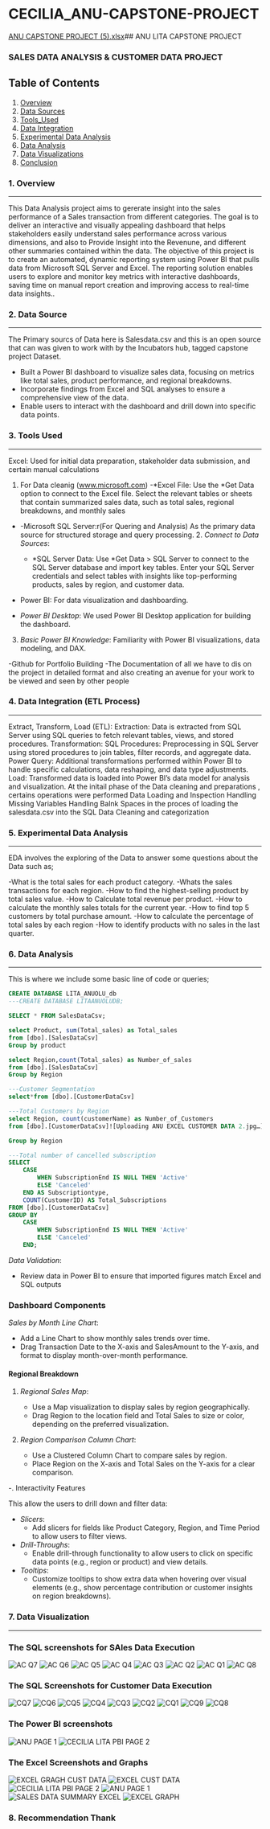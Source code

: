 # CECILIA_ANU-CAPSTONE-PROJECT
[ANU CAPSTONE PROJECT (5).xlsx](https://github.com/user-attachments/files/17638959/ANU.CAPSTONE.PROJECT.5.xlsx)## ANU LITA CAPSTONE PROJECT 
### SALES DATA ANALYSIS & CUSTOMER DATA PROJECT 

## Table of Contents
1. [Overview](#overview)
2. [Data Sources](#data-sources)
3. [Tools_Used](#tools_used)
4. [Data Integration](#data-integration)
5. [Experimental Data Analysis](#experimental-data-analysis)
6. [Data Analysis](#data-analysis)
7. [Data Visualizations](#data-visualizations)
8. [Conclusion](#conclusion)


### 1. Overview
---
This Data Analysis project aims to gererate insight into the sales performance of a Sales transaction from different categories. The goal is to deliver an interactive and visually appealing dashboard that helps stakeholders easily understand sales performance across various dimensions, and also to Provide Insight into the Revenune, and different other summaries contained within the data. The objective of this project is to create an automated, dynamic reporting system using Power BI that pulls data from Microsoft SQL Server and Excel. The reporting solution enables users to explore and monitor key metrics with interactive dashboards, saving time on manual report creation and improving access to real-time data insights..

### 2. Data Source
---
The Primary sourcs of Data here is Salesdata.csv and this is an open source that can was given to work with by the Incubators hub, tagged capstone project Dataset.

- Built a Power BI dashboard to visualize sales data, focusing on metrics like total sales, product performance, and regional breakdowns.
- Incorporate findings from Excel and SQL analyses to ensure a comprehensive view of the data.
- Enable users to interact with the dashboard and drill down into specific data points.

### 3. Tools Used 
---

Excel: Used for initial data preparation, stakeholder data submission, and certain manual calculations
  1.  For Data cleanig (www.microsoft.com)
     -*Excel File: Use the *Get Data option to connect to the Excel file. Select the relevant tables or sheets that contain summarized sales data, such as total sales, regional breakdowns, and monthly sales
      
- -Microsoft SQL Server:r(For Quering and Analysis) As the primary data source for structured storage and query processing.
  2. *Connect to Data Sources*:
  - *SQL Server Data: Use *Get Data > SQL Server to connect to the SQL Server database and import key tables. Enter your SQL Server credentials and select tables with insights like top-performing products, sales by region, and customer data.
    
- Power BI: For data visualization and dashboarding.
- *Power BI Desktop*: We used Power BI Desktop application for building the dashboard.
 3. *Basic Power BI Knowledge*: Familiarity with Power BI visualizations, data modeling, and DAX.
  
-Github for Portfolio Building 
-The Documentation of all we have to dis on the project in detailed format and also creating an avenue for your work to be viewed and seen by other people

### 4. Data Integration (ETL Process)
---

Extract, Transform, Load (ETL):
Extraction: Data is extracted from SQL Server using SQL queries to fetch relevant tables, views, and stored procedures.
Transformation:
SQL Procedures: Preprocessing in SQL Server using stored procedures to join tables, filter records, and aggregate data.
Power Query: Additional transformations performed within Power BI to handle specific calculations, data reshaping, and data type adjustments.
Load: Transformed data is loaded into Power BI’s data model for analysis and visualization.
At the initail phase of the Data cleaning and preparations , certains operations were performed
Data Loading and Inspection 
Handling Missing Variables 
Handling Balnk Spaces in the proces of loading the salesdata.csv into the SQL 
Data Cleaning and categorization 


### 5. Experimental Data Analysis
---
EDA involves the exploring of the Data to answer some questions about the Data such as;

-What is the total sales for each product category.
-Whats the sales transactions for each region. 
-How to find the highest-selling product by total sales value.
-How to Calculate total revenue per product.
-How to calculate the monthly sales totals for the current year. 
-How to find top 5 customers by total purchase amount.
-How to calculate the percentage of total sales by each region
-How to identify products with no sales in the last quarter.


### 6. Data Analysis 
---
This is where we include some basic line of code or queries;

```SQL
CREATE DATABASE LITA_ANUOLU_db
---CREATE DATABASE LITAANUOLUDB;

SELECT * FROM SalesDataCsv;

select Product, sum(Total_sales) as Total_sales
from [dbo].[SalesDataCsv]
Group by product 

select Region,count(Total_sales) as Number_of_sales
from [dbo].[SalesDataCsv]
Group by Region
```

```SQL
---Customer Segmentation
select*from [dbo].[CustomerDataCsv]

---Total Customers by Region
select Region, count(customerName) as Number_of_Customers
from [dbo].[CustomerDataCsv]![Uploading ANU EXCEL CUSTOMER DATA 2.jpg…]()

Group by Region 
```
```SQL
---Total number of cancelled subscription
SELECT 
    CASE 
        WHEN SubscriptionEnd IS NULL THEN 'Active'
        ELSE 'Canceled'
    END AS Subscriptiontype,
    COUNT(CustomerID) AS Total_Subscriptions
FROM [dbo].[CustomerDataCsv]
GROUP BY 
    CASE 
        WHEN SubscriptionEnd IS NULL THEN 'Active'
        ELSE 'Canceled'
    END;
```

*Data Validation*:
   - Review data in Power BI to ensure that imported figures match Excel and SQL outputs
### Dashboard Components
 *Sales by Month Line Chart*:
   - Add a Line Chart to show monthly sales trends over time.
   - Drag Transaction Date to the X-axis and SalesAmount to the Y-axis, and format to display month-over-month performance.

#### Regional Breakdown
1. *Regional Sales Map*:
   - Use a Map visualization to display sales by region geographically.
   - Drag Region to the location field and Total Sales to size or color, depending on the preferred visualization.

2. *Region Comparison Column Chart*:
   - Use a Clustered Column Chart to compare sales by region.
   - Place Region on the X-axis and Total Sales on the Y-axis for a clear comparison.

-. Interactivity Features

This allow the users to drill down and filter data:
- *Slicers*:
  - Add slicers for fields like Product Category, Region, and Time Period to allow users to filter views.
- *Drill-Throughs*:
  - Enable drill-through functionality to allow users to click on specific data points (e.g., region or product) and view details.
- *Tooltips*:
  - Customize tooltips to show extra data when hovering over visual elements (e.g., show percentage contribution or customer insights on region breakdowns).

### 7. Data Visualization
---
### The SQL screenshots for SAles Data Execution 
![AC Q7](https://github.com/user-attachments/assets/e28a32b8-a98e-495f-a331-2bbea6dfdc01)
![AC Q6](https://github.com/user-attachments/assets/353aa62b-62be-41bc-b0bb-48d7d993dbb1)
![AC Q5](https://github.com/user-attachments/assets/361f1b70-338b-480b-ad99-bbeef0dbf99f)
![AC Q4](https://github.com/user-attachments/assets/24223dcc-17be-42a5-bc1b-52c44a6634b0)
![AC Q3](https://github.com/user-attachments/assets/2fd37967-fce6-4835-a022-eeff78489d8d)
![AC Q2](https://github.com/user-attachments/assets/3a9d53a3-4b8c-474c-8fe2-b8da1a20a411)
![AC Q1](https://github.com/user-attachments/assets/aa093450-0e29-46b7-af30-a3ba1a102b75)
![AC Q8](https://github.com/user-attachments/assets/e97366a0-582b-405e-a798-7df90eacb8ed)

### The SQL Screenshots for Customer Data Execution
![CQ7](https://github.com/user-attachments/assets/cee31ab9-3e70-43c5-bd56-9d1576641f7c)
![CQ6](https://github.com/user-attachments/assets/1688520e-49fe-4a6a-bbf8-bca98bc208e9)
![CQ5](https://github.com/user-attachments/assets/e9bcb324-ebfc-4a01-b967-897b48da1f21)
![CQ4](https://github.com/user-attachments/assets/3c835e71-ea83-4b5d-a6b2-651914311c40)
![CQ3](https://github.com/user-attachments/assets/2b6dbb07-ce7d-4a58-b394-e4f0078de8d0)
![CQ2](https://github.com/user-attachments/assets/ffa3312f-7929-4aa2-a91a-dac893baa7fa)
![CQ1](https://github.com/user-attachments/assets/0460fa83-0b0a-463c-bf46-e82b611864fd)
![CQ9](https://github.com/user-attachments/assets/55e98142-1ffe-49f8-bb84-0d2648acae54)
![CQ8](https://github.com/user-attachments/assets/e5d0150a-0863-4ced-b530-eceb687ad802)

### The Power BI screenshots
![ANU PAGE 1](https://github.com/user-attachments/assets/b681253f-4951-4794-91df-a29647fa8620)
![CECILIA LITA PBI PAGE 2](https://github.com/user-attachments/assets/fd4c707e-17e3-46df-ba54-b15e6fd846d2)

### The Excel Screenshots and Graphs
![EXCEL GRAGH CUST DATA](https://github.com/user-attachments/assets/a11b0fa6-6105-4f93-bd6c-d3c05662af8b)
![EXCEL CUST DATA](https://github.com/user-attachments/assets/5a0a6bcb-50a6-4990-bca4-a541fdfb0c91)
![CECILIA LITA PBI PAGE 2](https://github.com/user-attachments/assets/9b692870-47f7-4a57-bb53-0df31864eb24)
![ANU PAGE 1](https://github.com/user-attachments/assets/ebb2238e-04ae-4ab5-9ce5-fef2afbc11a0)
![SALES DATA SUMMARY EXCEL](https://github.com/user-attachments/assets/3109076e-4cb8-44b8-b671-bc80bb7b29b4)
![EXCEL GRAPH](https://github.com/user-attachments/assets/71d990c3-25e7-405b-8224-82673d62d3aa)


### 8. Recommendation Thank
